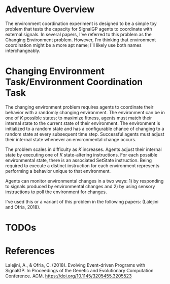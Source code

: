 # Adventure Overview
The environment coordination experiment is designed to be a simple toy problem that tests the capacity for SignalGP agents to coordinate with external signals. In several papers, I've referred to this problem as the Changing Environment problem. However, I'm thinking that environment coordination might be a more apt name; I'll likely use both names interchangeably. 

# Changing Environment Task/Environment Coordination Task
The changing environment problem requires agents to coordinate their behavior with a randomly changing environment. The environment can be in one of *K* possible states; to maximize fitness, agents must match their internal state to the current state of their environment. The environment is initialized to a random state and has a configurable chance of changing to a random state at every subsequent time step. Successful agents must adjust their internal state whenever an environmental change occurs. 

The problem scales in difficulty as *K* increases. Agents adjust their internal state by executing one of *K* state-altering instructions. For each possible environmental state, there is an associated SetState instruction. Being required to execute a distinct instruction for each environment represents performing a behavior unique to that environment. 

Agents can monitor environmental changes in a two ways: 1) by responding to signals produced by environmental changes and 2) by using sensory instructions to poll the environment for changes.

I've used this or a variant of this problem in the following papers: (Lalejini and Ofria, 2018). 

# TODOs

# References
Lalejini, A., & Ofria, C. (2018). Evolving Event-driven Programs with SignalGP. In Proceedings of the Genetic and Evolutionary Computation Conference. ACM. https://doi.org/10.1145/3205455.3205523